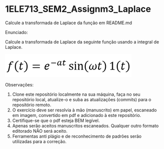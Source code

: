 # 1ELE713_SEM2_Assignm3_Laplace
Calcule a transformada de Laplace da função em README.md

Enunciado:

Calcule a transformada de Laplace da seguinte função usando a integral de Laplace.

![Alt text](/Laplace1.PNG?raw=true "Laplace")

Observações:

1. Clone este repositório localmente na sua máquina, faça no seu repositório local, atualize-o e suba as atualizações (commits) para o repositório remoto.
2. O exercício deve ser resolvia à mão (manuscrito) em papel, escaneado em imagem, convertido em pdf e adicionado à este repositório.
3. Certifique-se que o pdf esteja BEM legível.
4. Apenas serão aceitos manuscritos escaneados. Qualquer outro formato editorado NÃO será aceito.
5. Ferramentas anti plágio e de reconhecimento de padrões serão utilizadas para a correção.
